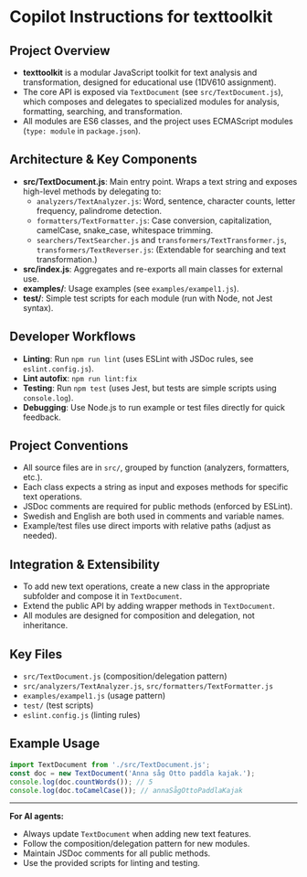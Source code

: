 # Copilot Instructions for texttoolkit

## Project Overview
- **texttoolkit** is a modular JavaScript toolkit for text analysis and transformation, designed for educational use (1DV610 assignment).
- The core API is exposed via `TextDocument` (see `src/TextDocument.js`), which composes and delegates to specialized modules for analysis, formatting, searching, and transformation.
- All modules are ES6 classes, and the project uses ECMAScript modules (`type: module` in `package.json`).

## Architecture & Key Components
- **src/TextDocument.js**: Main entry point. Wraps a text string and exposes high-level methods by delegating to:
  - `analyzers/TextAnalyzer.js`: Word, sentence, character counts, letter frequency, palindrome detection.
  - `formatters/TextFormatter.js`: Case conversion, capitalization, camelCase, snake_case, whitespace trimming.
  - `searchers/TextSearcher.js` and `transformers/TextTransformer.js`, `transformers/TextReverser.js`: (Extendable for searching and text transformation.)
- **src/index.js**: Aggregates and re-exports all main classes for external use.
- **examples/**: Usage examples (see `examples/exampel1.js`).
- **test/**: Simple test scripts for each module (run with Node, not Jest syntax).

## Developer Workflows
- **Linting**: Run `npm run lint` (uses ESLint with JSDoc rules, see `eslint.config.js`).
- **Lint autofix**: `npm run lint:fix`
- **Testing**: Run `npm test` (uses Jest, but tests are simple scripts using `console.log`).
- **Debugging**: Use Node.js to run example or test files directly for quick feedback.

## Project Conventions
- All source files are in `src/`, grouped by function (analyzers, formatters, etc.).
- Each class expects a string as input and exposes methods for specific text operations.
- JSDoc comments are required for public methods (enforced by ESLint).
- Swedish and English are both used in comments and variable names.
- Example/test files use direct imports with relative paths (adjust as needed).

## Integration & Extensibility
- To add new text operations, create a new class in the appropriate subfolder and compose it in `TextDocument`.
- Extend the public API by adding wrapper methods in `TextDocument`.
- All modules are designed for composition and delegation, not inheritance.

## Key Files
- `src/TextDocument.js` (composition/delegation pattern)
- `src/analyzers/TextAnalyzer.js`, `src/formatters/TextFormatter.js`
- `examples/exampel1.js` (usage pattern)
- `test/` (test scripts)
- `eslint.config.js` (linting rules)

## Example Usage
```js
import TextDocument from './src/TextDocument.js';
const doc = new TextDocument('Anna såg Otto paddla kajak.');
console.log(doc.countWords()); // 5
console.log(doc.toCamelCase()); // annaSågOttoPaddlaKajak
```

---

**For AI agents:**
- Always update `TextDocument` when adding new text features.
- Follow the composition/delegation pattern for new modules.
- Maintain JSDoc comments for all public methods.
- Use the provided scripts for linting and testing.

